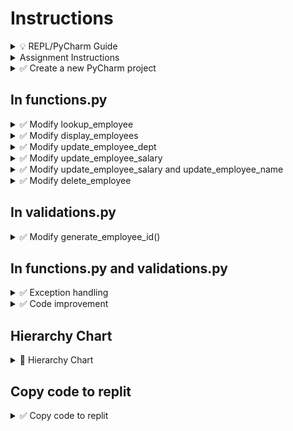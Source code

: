# Instructions

<details>
  <summary>
    💡 REPL/PyCharm Guide
  </summary>

  - To toggle commenting, highlight the line(s) and press Ctrl + /
  - To move a statement or block of statements one indent to the right, highlight the statement(s)  press Tab
  - To move a statement or block of statements one indent to the left, highlight the statement(s)  press Shift+Tab
  - Avoid using backspaces or spaces to remove or place indents
  - REPL Comments
    - To ask the instructor a code question, highlight the line(s) of code and press Alt + / and type in your question/issue/comment and click on collapse
    - To view comments placed by the instructor click on the comment icon at the end of any highlighted code
    - If your issue is resolved, click on Resolve to remove the comment
</details>


<details>
  <summary>
    Assignment Instructions
  </summary>

- In this assignment will write code for all the update functions, delete and display functions
</details>


<details>
  <summary>
    ✅ Create a new PyCharm project
  </summary>

  - Create a new PyCharm project in a folder of your choice
  - Create a Python file - main.py
  - Inside the project create a new folder **hw03**
  - Create two files functions.py and validations.py inside hw03
  - Copy the code from main.py, functions.py and validations.py from hw02
  - Comment out the existing import statement in main.py and add a statement to import the functions from hw03
</details>


## In functions.py

<details>
  <summary>
    ✅ Modify lookup_employee
  </summary>
  Inside the lookup_employee function<br>

  - Remove the two print statements
  - Open the file hw03/employees.txt in read mode and store the file object in a variable of your choice (we will be using the same file name a lot of times, so you may choose to declare it as a global constant and use that constant in all the functions)
  - Using a for loop, go over the file using the file object above
  - Using readline() methods, read the rest of the employee data into variables and strip the newline character
  - Using an if statement check if the employee id passed as a parameter is equal to the employee id coming from the file
  - 💡 Hint: Don't forget to strip the newline character from for loop variable
  - If they are equal, in the if block
    - Write a print statement to print the values like so
    - `Name: {name}`
    - `Department: {department}`
    - `Salary: {salary}`
  - write a statement to close the file
  - write a return statement that returns the boolean true
  - **Outside the for loop** 🚩 If we made it outside the for loop, it means the employee isn't in the file
  - print `Employee Not Found`
  - return the boolean false
</details>


<details>
  <summary>
    ✅ Modify display_employees
  </summary>
  
  - Inside the display_employees function
  - After the `Displaying Employees` statement
  - Write a statement to open the file hw03/employees.txt in read mode and store the file object in a variable of your choice
  - Using a for loop, go over the file using the file object
  - Delete the variable assignment for employee id
  - Move the remaining three variable assignments inside the for loop (one indent to the right)
  - Remove the hard-coded values and replace with readline() statements. You may also strip the newline characters in the same statement.
  - Convert the salary to a float and store in the same variable ⏩ Tutorial: 2-10a
  - Move the print statement you already wrote (using the f-literal) into the for loop
  - **Outside the for loop**, write statement to close the file
</details>


<details>
  <summary>
    ✅ Modify update_employee_dept
  </summary>
  
  - Inside the update_employee_dept function,
  - After the print statement, write an input statement asking the user to provide an employee id
  - Call the lookup_employee function passing the above employee id as an argument
  💡 Hint: Don't forget to collect the returned value in a variable
  - If the returned variable is False,
    - write a return statement to get out of this function

  - 🚩 If we get this far, it means the employee is in the file
  - Open the file hw03/employees.txt in read mode and store the file object in a variable of your choice
  - Open another file hw03/temp.txt in write mode and store the file object in a variable of your choice
  - Using a for loop, go over the input file using the appropriate file object
  - Using appropriate number of readline() methods, read the rest of the employee data into variables
  - Using an if statement check if the employee id that the user provided above is NOT equal to the employee id that was read from the file
  💡 Hint: Don't forget to strip the newline character<br>
  - If they are not equal, in the if block, write all the employee data as-it-is to the output file
  - If they are equal, in the else block, call the validate_employee_dept and store it in a variable
  - Write the old employee id, old employee name, new department, and old salary to the output file
  💡 Hint: Don't forget to add a newline character to the new department
 - Outside the for loop
 - Write statements to close both the files
 - Import the os module (make sure you write this statement at the very top of the file, outside any function definitions)
 - Using the os module, write statements to delete the hw03/employees.txt file and rename the hw03/temp.txt to hw03/employees.txt - 🚩 before you do this make sure you backup your hw03/employees.txt file
</details>


<details>
  <summary>
    ✅ Modify update_employee_salary
  </summary>
  Inside the update_employee_salary function<br>

  - After the print statement, write an input statement asking the user to provide and employee id<br>
  - Call the lookup_employee function passing the above employee id as an argument<br>
  💡 Hint: Don't forget to collect the returned values in variables<br>
  - If the returned variable is False,<br>
    - print <code>Employee Not Found</code>
    - write a return statement to get out of this function<br>

  - 🚩 If we get this far, it means the employee is in the file<br>
  - Open the file employees.txt in read mode and store the file object in a variable of your choice<br>
  - Open another file temp.txt in write mode and store the file object in a variable of your choice<br>
  - Using a for loop, go over the input file using the appropriate file object<br>
  - Using appropriate number of readline() methods, read the rest of the employee data into variables
  - Using an if statement check if the employee id that the user provided above is NOT equal to the employee id coming from the file<br>
  💡 Hint: Don't forget to strip the newline character<br>
  - If they are not equal, in the if block, write all the employee data as-it-is to the output file<br>
  - If they are equal, in the else block, call the validate_employee_salary and store it in a variable.<br>
  - Write the old employee id, old employee name, old employee department, and new salary to the output file.<br>
  💡 Hint: Don't forget to add a newline character to the new salary
 - Outside the for loop,<br>
 - Write statements to close both the files<br>
 - Import the os module (make sure you write this statement at the very top of the file, outside any function definitions)
 - Using the os module, write statements to delete the employees.txt file and rename the temp.txt to employees.txt
</details>


<details>
  <summary>
    ✅ Modify update_employee_salary and update_employee_name
  </summary>
  
  - Follow the same code logic as the above function and write code to modify an employee salary and name given their employee ID
  - 🚩 Remember! Employee name is employee first name, space and employee last name. So you will be calling two validate functions and concatenating those values appropriately to get the full new name
  - 📜 Execute to make sure they work correctly
</details>


<details>
  <summary>
    ✅ Modify delete_employee
  </summary>

  - Write code to delete employee from the file, given the employee ID
  - This will be similar to that of any of the update functions, except there will be **no else block**
  - 📜 Execute to make sure it works correctly
</details>

## In validations.py

<details>
  <summary>
    ✅ Modify generate_employee_id()
  </summary>
  This function accepts no parameters but returns a string<br>
  The objective is to open the employees file and lookup the last employee id and add 1 to it to get the next employee id (for a new employee)

  - Delete the input statement
  - Open the employees file in read mode and get the file object
  - Using the file object, start a for loop, choose a loop variable name
  - Place three readline statements inside the for loop to read every 4th line in the for loop variable (because we know Employee ID is at every fourth line)
  - **Outside the for loop,**
  - Check if the for loop variable has a value (if the file is empty for loop variable will not have any value)
  - If yes
    - convert the for loop variable to int and store in the same variable (The loop variable will store the last employee ID of the file)
    - Add one to the above variable and **convert it back to string**
    - Return the above string
  - If not, in the else block
    - return a default value like '1234'
  - 📜 Execute main.py and press 1 to test Add Employee and make sure the new employee ID is inserted into the file with a calculated ID
</details>


## In functions.py and validations.py

<details>
  <summary>
    ✅ Exception handling
  </summary>

  - Wherever you are opening the file in read mode (we open file in read mode in delete_employee, lookup_employee, display_employees, generate_employee_id and all the update functions)
  - Place the open statement in try suite
  - Write an except clause to print, `File Not Found`
  - Move the remaining code **in that block**, into the else suite
  - 💡 "in that block" means, if your try is inside an if block or a while block, then your except and else clause also will be inside the same block
</details>


<details>
  <summary>
    ✅ Code improvement
  </summary>

  - Wherever you have <code>if found == True:</code> replace it with <code>if found:</code>
  - Wherever you have <code>if found == False:</code> replace it with <code>if not found:</code>
</details>


## Hierarchy Chart

<details>
  <summary>
    🚩 Hierarchy Chart
  </summary>

  - Draw hierarchy chart to reflect the updated code. You may hand draw or use any online visual tool like (draw.io)
</details>

## Copy code to replit

<details>
  <summary>
    ✅ Copy code to replit
  </summary>
  
  - Copy the contents of functions.py, validations.py and employees.txt to replit under folder hw03
  - Comment out the existing import statement and code in main function body
  - Copy and paste the import statement and code from main.py in your PyCharm Project
  - Submit the URL on Canvas assignment
</details>




